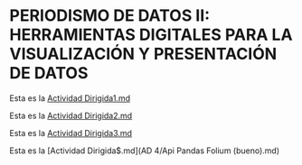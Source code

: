 # PERIODISMO DE DATOS II: HERRAMIENTAS DIGITALES PARA LA VISUALIZACIÓN Y PRESENTACIÓN DE DATOS

Esta es la [Actividad Dirigida1.md](ad1.md)

Esta es la [Actividad Dirigida2.md](actividad-dirigida-2.md)

Esta es la [Actividad Dirigida3.md](AD3/AD3_api-covid-19-pandas.md)

Esta es la [Actividad Dirigida$.md](AD 4/Api Pandas Folium (bueno).md)

